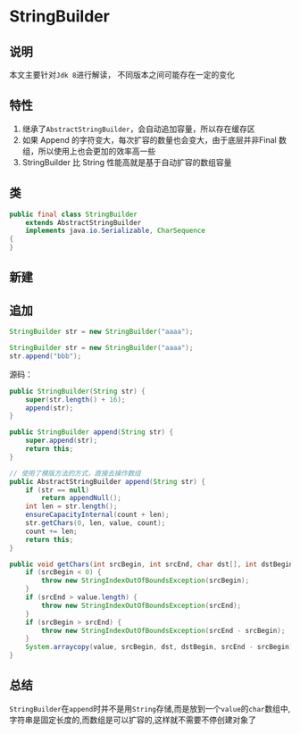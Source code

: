 # StringBuilder

## 说明

本文主要针对`Jdk 8`进行解读， 不同版本之间可能存在一定的变化

## 特性

1. 继承了`AbstractStringBuilder`，会自动追加容量，所以存在缓存区
2. 如果 Append 的字符变大，每次扩容的数量也会变大，由于底层并非Final 数组，所以使用上也会更加的效率高一些
3. StringBuilder 比 String 性能高就是基于自动扩容的数组容量



## 类

~~~java
public final class StringBuilder
    extends AbstractStringBuilder
    implements java.io.Serializable, CharSequence
{
}
~~~



## 新建



## 追加

~~~java
StringBuilder str = new StringBuilder("aaaa");

StringBuilder str = new StringBuilder("aaaa");
str.append("bbb");
~~~

源码：

~~~Java
public StringBuilder(String str) {
    super(str.length() + 16);
    append(str);
}

public StringBuilder append(String str) {
    super.append(str);
    return this;
}

// 使用了模版方法的方式，直接去操作数组
public AbstractStringBuilder append(String str) {
    if (str == null)
        return appendNull();
    int len = str.length();
    ensureCapacityInternal(count + len);
    str.getChars(0, len, value, count);
    count += len;
    return this;
}

public void getChars(int srcBegin, int srcEnd, char dst[], int dstBegin) {
    if (srcBegin < 0) {
        throw new StringIndexOutOfBoundsException(srcBegin);
    }
    if (srcEnd > value.length) {
        throw new StringIndexOutOfBoundsException(srcEnd);
    }
    if (srcBegin > srcEnd) {
        throw new StringIndexOutOfBoundsException(srcEnd - srcBegin);
    }
    System.arraycopy(value, srcBegin, dst, dstBegin, srcEnd - srcBegin);
}
~~~



## 总结

​		`StringBuilder`在`append`时并不是用`String`存储,而是放到一个`value`的`char`数组中,字符串是固定长度的,而数组是可以扩容的,这样就不需要不停创建对象了

